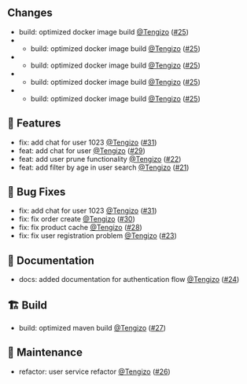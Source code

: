 ## Changes

- build: optimized docker image build [@Tengizo](https://github.com/Tengizo) ([#25](https://github.com/Tengizo/release-example/pull/25))
- - build: optimized docker image build [@Tengizo](https://github.com/Tengizo) ([#25](https://github.com/Tengizo/release-example/pull/25))
- - build: optimized docker image build [@Tengizo](https://github.com/Tengizo) ([#25](https://github.com/Tengizo/release-example/pull/25))
- - build: optimized docker image build [@Tengizo](https://github.com/Tengizo) ([#25](https://github.com/Tengizo/release-example/pull/25))
-  - build: optimized docker image build [@Tengizo](https://github.com/Tengizo) ([#25](https://github.com/Tengizo/release-example/pull/25))

## 🚀 Features

- fix: add chat for user 1023 [@Tengizo](https://github.com/Tengizo) ([#31](https://github.com/Tengizo/release-example/pull/31))
- feat: add chat for user [@Tengizo](https://github.com/Tengizo) ([#29](https://github.com/Tengizo/release-example/pull/29))
- feat: add user prune functionality [@Tengizo](https://github.com/Tengizo) ([#22](https://github.com/Tengizo/release-example/pull/22))
- feat: add filter by age in user search [@Tengizo](https://github.com/Tengizo) ([#21](https://github.com/Tengizo/release-example/pull/21))

## 🐛 Bug Fixes

- fix: add chat for user 1023 [@Tengizo](https://github.com/Tengizo) ([#31](https://github.com/Tengizo/release-example/pull/31))
- fix: fix order create [@Tengizo](https://github.com/Tengizo) ([#30](https://github.com/Tengizo/release-example/pull/30))
- fix: fix product cache [@Tengizo](https://github.com/Tengizo) ([#28](https://github.com/Tengizo/release-example/pull/28))
- fix: fix user registration problem [@Tengizo](https://github.com/Tengizo) ([#23](https://github.com/Tengizo/release-example/pull/23))

## 📜 Documentation

- docs: added documentation for authentication flow [@Tengizo](https://github.com/Tengizo) ([#24](https://github.com/Tengizo/release-example/pull/24))

## 🏗️ Build

- build: optimized maven  build [@Tengizo](https://github.com/Tengizo) ([#27](https://github.com/Tengizo/release-example/pull/27))

## 🧰 Maintenance

- refactor: user service refactor [@Tengizo](https://github.com/Tengizo) ([#26](https://github.com/Tengizo/release-example/pull/26))

